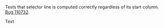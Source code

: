 Tests that selector line is computed correctly regardless of its start column. [Bug 110732](https://bugs.webkit.org/show_bug.cgi?id=110732).

Text
